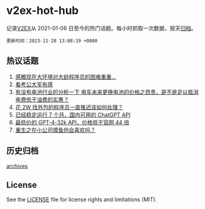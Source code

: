 # v2ex-hot-hub

 记录[V2EX](https://www.v2ex.com/)从 2021-01-06 日至今的热门话题。每小时抓取一次数据，按天[归档](archives)。

`更新时间：2023-11-28 13:08:19 +0800`

## 热议话题

1. [感概现在大环境对大龄程序员的困难重重...](https://www.v2ex.com/t/995634)
1. [看考公大军有感](https://www.v2ex.com/t/995695)
1. [有没有电池行业的分析一下 电车未来更换电池的价格之昂贵，是不是足以抵消电费低于油费的实惠？](https://www.v2ex.com/t/995576)
1. [花 2W 找外包的程序员一直推迟该如何处理？](https://www.v2ex.com/t/995760)
1. [已经稳定运行 7 个月，国内可用的 ChatGPT API](https://www.v2ex.com/t/995633)
1. [最低价的 GPT-4-32k API，价格低于官网 44 倍](https://www.v2ex.com/t/995825)
1. [重生之在小公司摸鱼你会喜欢吗？](https://www.v2ex.com/t/995842)

## 历史归档

[archives](archives)

## License

See the [LICENSE](LICENSE) file for license rights and limitations (MIT).
